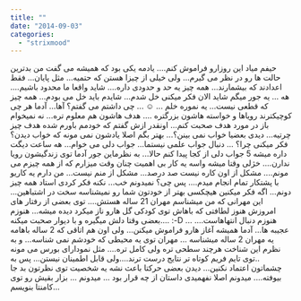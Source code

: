 ```yaml
---
title: ""
date: "2014-09-03"
categories: 
  - "strixmood"
---
```


حیفم میاد این روزارو فراموش کنم.... یادمه یکی بود که همیشه می گفت من بدترین حالت ها رو در نظر می گیرم... ولی خیلی از چیزا هستن که حتمیه... مثل پایان... فقط اعدادند که بیشمارند... همه چیز یه حد و حدودی داره.... شاید واقعا ما محدود باشیم.... هه ... یه جور میگم شاید الان فکر میکنی خل شدم... شایدم باید خل می بودم... همه چیز که قطعی نیست... یه نموره خلم ... ☺ ... چی داشتم می گفتم؟ آها... آدما هر چی کوچیکترند رویاها و خواسته هاشون بزرگتره .... هدف هاشون هم معلوم تره... نه نمیخوام باز در مورد هدف صحبت کنم... اونقدر ازش گفتم که خودمم باورم شده هدف چیز چرتیه... دیدی بعضیا خواب نمی بینن؟... بهتر بگم اصلا یادشون نمی مونه که خواب دیدن؟ فکر میکنی چرا؟ ... دنبال جواب علمی نیستما... جواب دلی می خوام... هه ساعت دیگت داره میشه 5 جواب دلی از کجا پیدا کنم حالا... به نظرماین جور آدما توی زندگیشون رویا ندارن.... خژلی وقتا میشه واسه یه کار بی اهمیت چنان وقت میزارم که از همه چیزم می مونم.... مشکل از اون کاره نیست صد درصد... مشکل از منم نیست... من دارم یه کاریو با پشتکار تمام انجام میدم.... پس چی؟ نمیدونم خب... نکنه فکر کردی استاد همه چیز دونم... اگه فکر میکنین هیچکسی بهتر از خودتون شما رو نمیشناسه سخت در اشتباهین... این مهرانی که من میشناسم مهران 21 ساله هستش.... توی بعضی از رفتار های امروزش هنوز لطافتی که باهاش توی کودکی گل هارو ناز میکرد دیده میشه... هنوزم بعضی وقتا دلش میگیره و با دیوار صحبت میکنه.... :-D ... هنوزم دنبال انتهاهاست.... عجیبه ها... آدما همیشه آغاز هارو فراموش میکنن... ولی اون هم اتاقی که 2 ساله باهامه یه مهران 2 ساله میشناسه ... مهران توی یه محیطی که خودشم نمی شناسه... و به نظرم این شناخت هرچند سطحی تره ولی کامل تره.... مثل نمودارای بورس می مونه ..توی تایم فریم کوتاه تر نتایج درست ترند....ولی قابل اطمینان نیستن... پس به چشماتون اعتماد نکنین... دیدن بعضی حرکتا باعث نشه یه شخصیت توی نظرتون بد جا بیوفته.... میدونم اصلا نفهمیدی داستان از چه قرار بود ... میدونم ... بزار بقیش رو توی کامنتا بنویسم...

